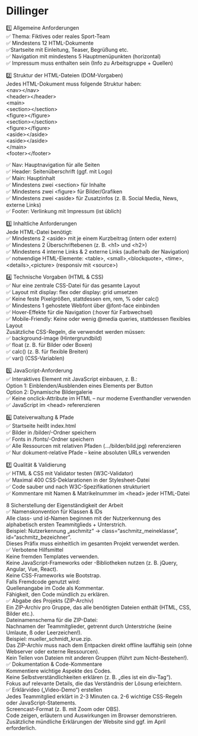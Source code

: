 <h1 class="code-line" data-line-start=0 data-line-end=1 ><a id="Dillinger_0"></a>Dillinger</h1>
<p class="has-line-data" data-line-start="1" data-line-end="7">1️⃣ Allgemeine Anforderungen<br>
✅ Thema: Fiktives oder reales Sport-Team<br>
✅ Mindestens 12 HTML-Dokumente<br>
✅Startseite mit Einleitung, Teaser, Begrüßung etc.<br>
✅ Navigation mit mindestens 5 Hauptmenüpunkten (horizontal)<br>
✅ Impressum muss enthalten sein (Info zu Arbeitsgruppe + Quellen)</p>
<p class="has-line-data" data-line-start="8" data-line-end="21">2️⃣ Struktur der HTML-Dateien (DOM-Vorgaben)<br>
Jedes HTML-Dokument muss folgende Struktur haben:<br>
&lt;nav&gt;&lt;/nav&gt;<br>
&lt;header&gt;&lt;/header&gt;<br>
&lt;main&gt;<br>
&lt;section&gt;&lt;/section&gt;<br>
&lt;figure&gt;&lt;/figure&gt;<br>
&lt;section&gt;&lt;/section&gt;<br>
&lt;figure&gt;&lt;/figure&gt;<br>
&lt;aside&gt;&lt;/aside&gt;<br>
&lt;aside&gt;&lt;/aside&gt;<br>
&lt;/main&gt;<br>
&lt;footer&gt;&lt;/footer&gt;</p>
<p class="has-line-data" data-line-start="22" data-line-end="29">✅ Nav: Hauptnavigation für alle Seiten<br>
✅ Header: Seitenüberschrift (ggf. mit Logo)<br>
✅ Main: Hauptinhalt<br>
✅ Mindestens zwei &lt;section&gt; für Inhalte<br>
✅ Mindestens zwei &lt;figure&gt; für Bilder/Grafiken<br>
✅ Mindestens zwei &lt;aside&gt; für Zusatzinfos (z. B. Social Media, News, externe Links)<br>
✅ Footer: Verlinkung mit Impressum (ist üblich)</p>
<p class="has-line-data" data-line-start="30" data-line-end="36">3️⃣ Inhaltliche Anforderungen<br>
Jede HTML-Datei benötigt:<br>
✅ Mindestens 2 &lt;aside&gt; mit je einem Kurzbeitrag (intern oder extern)<br>
✅ Mindestens 2 Überschriftebenen (z. B. &lt;h1&gt; und &lt;h2&gt;)<br>
✅ Mindestens 4 interne Links &amp; 2 externe Links (außerhalb der Navigation)<br>
✅ notwendige HTML-Elemente: &lt;table&gt;, &lt;small&gt;,&lt;blockquote&gt;, &lt;time&gt;, &lt;details&gt;,&lt;picture&gt; (responsiv mit &lt;source&gt;)</p>
<p class="has-line-data" data-line-start="37" data-line-end="49">4️⃣ Technische Vorgaben (HTML &amp; CSS)<br>
✅ Nur eine zentrale CSS-Datei für das gesamte Layout<br>
✅ Layout mit display: flex oder display: grid umsetzen<br>
✅ Keine feste Pixelgrößen, stattdessen em, rem, % oder calc()<br>
✅ Mindestens 1 gehostete Webfont über @font-face einbinden<br>
✅ Hover-Effekte für die Navigation (:hover für Farbwechsel)<br>
✅ Mobile-Friendly: Keine oder wenig @media queries, stattdessen flexibles Layout<br>
Zusätzliche CSS-Regeln, die verwendet werden müssen:<br>
✅ background-image (Hintergrundbild)<br>
✅ float (z. B. für Bilder oder Boxen)<br>
✅ calc() (z. B. für flexible Breiten)<br>
✅ var() (CSS-Variablen)</p>
<p class="has-line-data" data-line-start="50" data-line-end="56">5️⃣ JavaScript-Anforderung<br>
✅ Interaktives Element mit JavaScript einbauen, z. B.:<br>
Option 1: Einblenden/Ausblenden eines Elements per Button<br>
Option 2: Dynamische Bildergalerie<br>
✅ Keine onclick-Attribute im HTML – nur moderne Eventhandler verwenden<br>
✅ JavaScript im &lt;head&gt; referenzieren</p>
<p class="has-line-data" data-line-start="57" data-line-end="63">6️⃣ Dateiverwaltung &amp; Pfade<br>
✅ Startseite heißt index.html<br>
✅ Bilder in /bilder/-Ordner speichern<br>
✅ Fonts in /fonts/-Ordner speichern<br>
✅ Alle Ressourcen mit relativen Pfaden (…/bilder/bild.jpg) referenzieren<br>
✅ Nur dokument-relative Pfade – keine absoluten URLs verwenden</p>
<p class="has-line-data" data-line-start="64" data-line-end="69">7️⃣ Qualität &amp; Validierung<br>
✅ HTML &amp; CSS mit Validator testen (W3C-Validator)<br>
✅ Maximal 400 CSS-Deklarationen in der Stylesheet-Datei<br>
✅ Code sauber und nach W3C-Spezifikationen strukturiert<br>
✅ Kommentare mit Namen &amp; Matrikelnummer im &lt;head&gt; jeder HTML-Datei</p>
<p class="has-line-data" data-line-start="71" data-line-end="99">8 Sicherstellung der Eigenständigkeit der Arbeit<br>
✅ Namenskonvention für Klassen &amp; IDs<br>
Alle class- und id-Namen beginnen mit der Nutzerkennung des alphabetisch ersten Teammitglieds + Unterstrich.<br>
Beispiel: Nutzerkennung „aschmitz“ → class=“aschmitz_meineklasse”, id=“aschmitz_bezeichner”.<br>
Dieses Präfix muss einheitlich im gesamten Projekt verwendet werden.<br>
✅ Verbotene Hilfsmittel<br>
Keine fremden Templates verwenden.<br>
Keine JavaScript-Frameworks oder -Bibliotheken nutzen (z. B. jQuery, Angular, Vue, React).<br>
Keine CSS-Frameworks wie Bootstrap.<br>
Falls Fremdcode genutzt wird:<br>
Quellenangabe im Code als Kommentar.<br>
Fähigkeit, den Code mündlich zu erklären.<br>
✅ Abgabe des Projekts (ZIP-Archiv)<br>
Ein ZIP-Archiv pro Gruppe, das alle benötigten Dateien enthält (HTML, CSS, Bilder etc.).<br>
Dateinamenschema für die ZIP-Datei:<br>
Nachnamen der Teammitglieder, getrennt durch Unterstriche (keine Umlaute, ß oder Leerzeichen!).<br>
Beispiel: mueller_schmidt_krue.zip.<br>
Das ZIP-Archiv muss nach dem Entpacken direkt offline lauffähig sein (ohne Webserver oder externe Ressourcen).<br>
Kein Teilen von Dateien mit anderen Gruppen (führt zum Nicht-Bestehen!).<br>
✅ Dokumentation &amp; Code-Kommentare<br>
Kommentiere wichtige Aspekte des Codes.<br>
Keine Selbstverständlichkeiten erklären (z. B. „dies ist ein div-Tag“).<br>
Fokus auf relevante Details, die das Verständnis der Lösung erleichtern.<br>
✅ Erklärvideo („Video-Demo“) erstellen<br>
Jedes Teammitglied erklärt in 2-3 Minuten ca. 2-6 wichtige CSS-Regeln oder JavaScript-Statements.<br>
Screencast-Format (z. B. mit Zoom oder OBS).<br>
Code zeigen, erläutern und Auswirkungen im Browser demonstrieren.<br>
Zusätzliche mündliche Erklärungen der Website sind ggf. im April erforderlich.</p>



